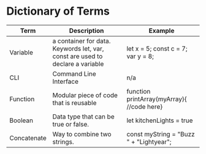 # Dictionary of Terms

| Term | Description | Example |
| ----------- | ----------- |-----------|
| Variable | a container for data. Keywords let, var, const are used to declare a variable | let x = 5; const c = 7; var y = 8;|
| CLI | Command Line Interface | n/a |
| Function | Modular piece of code that is reusable | function printArray(myArray){ //code here} |
| Boolean | Data type that can be true or false.  | let kitchenLights = true |
| Concatenate | Way to combine two strings. | const myString = "Buzz " + "Lightyear";| 
